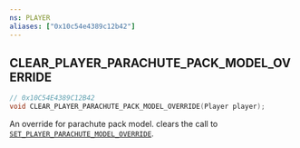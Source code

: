 ```yaml
---
ns: PLAYER
aliases: ["0x10c54e4389c12b42"]
---
```

## CLEAR_PLAYER_PARACHUTE_PACK_MODEL_OVERRIDE

```c
// 0x10C54E4389C12B42
void CLEAR_PLAYER_PARACHUTE_PACK_MODEL_OVERRIDE(Player player);
```

An override for parachute pack model. clears the call to [`SET_PLAYER_PARACHUTE_MODEL_OVERRIDE`](#_0x977DB4641F6FC3DB).

